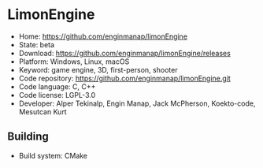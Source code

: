 # LimonEngine

- Home: https://github.com/enginmanap/limonEngine
- State: beta
- Download: https://github.com/enginmanap/limonEngine/releases
- Platform: Windows, Linux, macOS
- Keyword: game engine, 3D, first-person, shooter
- Code repository: https://github.com/enginmanap/limonEngine.git
- Code language: C, C++
- Code license: LGPL-3.0
- Developer: Alper Tekinalp, Engin Manap, Jack McPherson, Koekto-code, Mesutcan Kurt

## Building

- Build system: CMake
